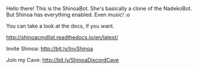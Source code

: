 Hello there!
This is the ShinoaBot. She's basically a clone of the NadekoBot. 
But Shinoa has everything enabled. Even music! :o

You can take a look at the docs, if you want.

http://shinoacmdlist.readthedocs.io/en/latest/

Invite Shinoa: http://bit.ly/InvShinoa

Join my Cave: http://bit.ly/ShinoaDiscordCave